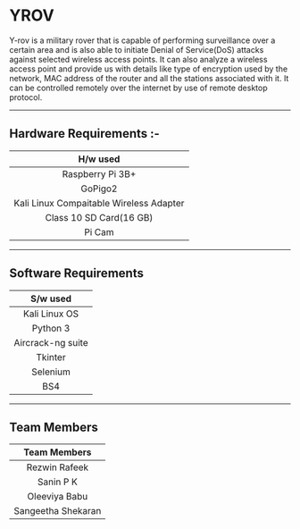 # YROV

Y-rov is a military rover that is capable of performing surveillance over a certain area
and is also able to initiate Denial of Service(DoS) attacks against selected wireless
access points. It can also analyze a wireless access point and provide us with details like type of encryption used by the network, MAC address of the router and
all the stations associated with it. It can be controlled remotely over the internet by
use of remote desktop protocol. 

***
## Hardware Requirements :-

|H/w used|
| :----:|
|Raspberry Pi 3B+ |
|GoPigo2 |
|Kali Linux Compaitable Wireless Adapter|
|Class 10 SD Card(16 GB)|
|Pi Cam|

***

## Software Requirements
|S/w used|
| :---:|
|Kali Linux OS |
|Python 3|
|Aircrack-ng suite|
|Tkinter|
|Selenium|
|BS4|

***
## Team Members
| Team Members  |
| :-----------: |
| Rezwin Rafeek |
| Sanin P K     |
| Oleeviya Babu |
| Sangeetha Shekaran |
